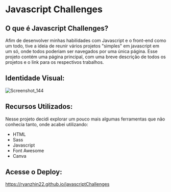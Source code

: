 # Javascript Challenges

## O que é Javascript Challenges?
Afim de desenvolver minhas habilidades com Javascript e o front-end como um todo, tive a ideia de reunir vários projetos "simples" em javascript em um só, onde todos poderiam ser navegados por uma única página. Esse projeto contém uma página principal, com uma breve descrição de todos os projetos e o link para os respectivos trabalhos. <br> 

## Identidade Visual: 
![Screenshot_144](https://github.com/Ryanzhin22/javascriptChallenges/assets/103447125/8720757a-9a46-4750-840a-1013001627c8)


## Recursos Utilizados:
Nesse projeto decidi explorar um pouco mais algumas ferramentas que não conhecia tanto, onde acabei utilizando:
* HTML
* Sass
* Javascript
* Font Awesome
* Canva

## Acesse o Deploy:
https://ryanzhin22.github.io/javascriptChallenges
